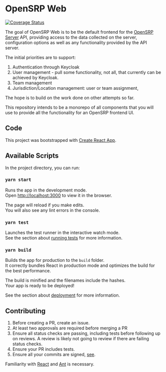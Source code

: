 # OpenSRP Web

[![Coverage Status](https://coveralls.io/repos/github/OpenSRP/web/badge.svg?branch=master)](https://coveralls.io/github/OpenSRP/web?branch=master)

The goal of OpenSRP Web is to be the default frontend for the [OpenSRP Server](https://github.com/OpenSRP/opensrp-server-core) API, providing access to
the data collected on the server, configuration options as well as any
functionality provided by the API server.

The initial priorities are to support:

1. Authentication through Keycloak
2. User management - pull some functionality, not all, that currently can be achieved by Keycloak.
3. Team management
4. Jurisdiction/Location management: user or team assignment,

The hope is to build on the work done on other attempts so far.

This repository intends to be a monorepo of all components that you will use
to provide all the functionality for an OpenSRP frontend UI.

## Code

This project was bootstrapped with [Create React App](https://github.com/facebook/create-react-app).

## Available Scripts

In the project directory, you can run:

### `yarn start`

Runs the app in the development mode.<br />
Open [http://localhost:3000](http://localhost:3000) to view it in the browser.

The page will reload if you make edits.<br />
You will also see any lint errors in the console.

### `yarn test`

Launches the test runner in the interactive watch mode.<br />
See the section about [running tests](https://facebook.github.io/create-react-app/docs/running-tests) for more information.

### `yarn build`

Builds the app for production to the `build` folder.<br />
It correctly bundles React in production mode and optimizes the build for the best performance.

The build is minified and the filenames include the hashes.<br />
Your app is ready to be deployed!

See the section about [deployment](https://facebook.github.io/create-react-app/docs/deployment) for more information.

## Contributing

1. Before creating a PR, create an issue.
2. At least two approvals are required before merging a PR
3. Ensure all status checks are passing, including tests before following up on reviews. A review is likely not going to review if there are failing status checks.
4. Ensure your PR includes tests.
5. Ensure all your commits are signed, [see](https://docs.github.com/en/github/authenticating-to-github/signing-commits).

Familiarity with [React](https://reactjs.org/) and [Ant](https://ant.design/docs/react/introduce)
is necessary.
